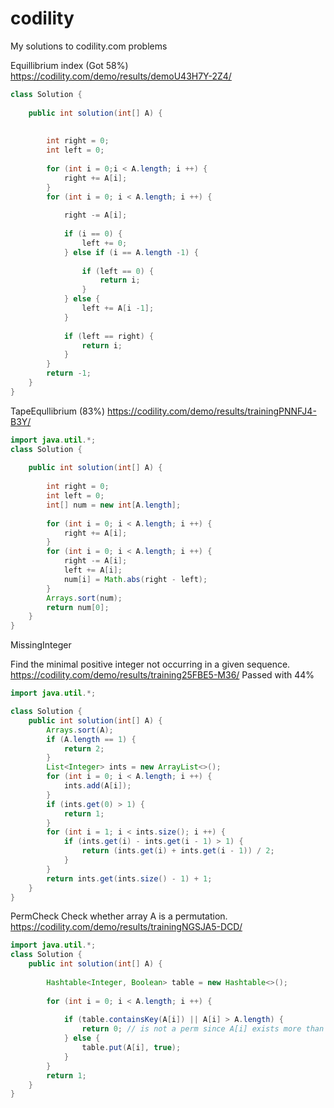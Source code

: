 # codility
My solutions to codility.com problems

Equillibrium index (Got 58%) https://codility.com/demo/results/demoU43H7Y-2Z4/
```java
class Solution {
    
    public int solution(int[] A) {
        
        
        int right = 0;
        int left = 0;
        
        for (int i = 0;i < A.length; i ++) {
            right += A[i];
        }
        for (int i = 0; i < A.length; i ++) {
            
            right -= A[i];
            
            if (i == 0) {
                left += 0;
            } else if (i == A.length -1) {
                
                if (left == 0) {
                    return i;
                }
            } else {
                left += A[i -1];
            }
            
            if (left == right) {
                return i;
            }
        }
        return -1;
    }
}
```
TapeEqullibrium (83%) https://codility.com/demo/results/trainingPNNFJ4-B3Y/
```java
import java.util.*;
class Solution {
    
    public int solution(int[] A) {
        
        int right = 0;
        int left = 0;
        int[] num = new int[A.length];
        
        for (int i = 0; i < A.length; i ++) {
            right += A[i];
        }
        for (int i = 0; i < A.length; i ++) {
            right -= A[i];
            left += A[i];
            num[i] = Math.abs(right - left);
        }
        Arrays.sort(num);
        return num[0];
    }
}
```
MissingInteger

Find the minimal positive integer not occurring in a given sequence.
https://codility.com/demo/results/training25FBE5-M36/ Passed with 44%

```java
import java.util.*;

class Solution {
    public int solution(int[] A) {
        Arrays.sort(A);
        if (A.length == 1) {
            return 2;
        }
        List<Integer> ints = new ArrayList<>();
        for (int i = 0; i < A.length; i ++) {
            ints.add(A[i]);
        }
        if (ints.get(0) > 1) {
            return 1;
        }
        for (int i = 1; i < ints.size(); i ++) {
            if (ints.get(i) - ints.get(i - 1) > 1) {
                return (ints.get(i) + ints.get(i - 1)) / 2;
            }
        }
        return ints.get(ints.size() - 1) + 1;
    }
}
```
PermCheck
Check whether array A is a permutation. https://codility.com/demo/results/trainingNGSJA5-DCD/

```java
import java.util.*;
class Solution {
    public int solution(int[] A) {
        
        Hashtable<Integer, Boolean> table = new Hashtable<>();
        
        for (int i = 0; i < A.length; i ++) {
           
            if (table.containsKey(A[i]) || A[i] > A.length) {
                return 0; // is not a perm since A[i] exists more than once
            } else {
                table.put(A[i], true);
            }
        }
        return 1;
    }
}
```
